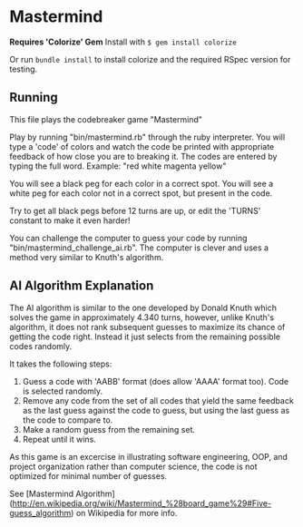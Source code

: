 Mastermind
==========

**Requires 'Colorize' Gem**
Install with ```$ gem install colorize```

Or run ```bundle install``` to install colorize and the required RSpec version for testing.  

Running
-------
This file plays the codebreaker game "Mastermind"

Play by running "bin/mastermind.rb" through the ruby interpreter.  You will type a 'code' of colors and watch the code be printed with appropriate feedback of how close you are to breaking it.  The codes are entered by typing the full word.  Example: "red white magenta yellow"

You will see a black peg for each color in a correct spot.
You will see a white peg for each color not in a correct spot, but present in the code.

Try to get all black pegs before 12 turns are up, or edit the 'TURNS' constant to make it even harder!

You can challenge the computer to guess your code by running "bin/mastermind_challenge_ai.rb".  The computer is clever and uses a method very similar to Knuth's algorithm.

AI Algorithm Explanation
------------------------

The AI algorithm is similar to the one developed by Donald Knuth which solves the game in approximately 4.340 turns, however, unlike Knuth's algorithm, it does not rank subsequent guesses to maximize its chance of getting the code right.  Instead it just selects from the remaining possible codes randomly.  

It takes the following steps:
1. Guess a code with 'AABB' format (does allow 'AAAA' format too). Code is selected randomly.
2. Remove any code from the set of all codes that yield the same feedback as the last guess against the code to guess, but using the last guess as the code to compare to.
3. Make a random guess from the remaining set.
4. Repeat until it wins.

As this game is an excercise in illustrating software engineering, OOP, and project organization rather than computer science, the code is not optimized for minimal number of guesses.

See [Mastermind Algorithm] (http://en.wikipedia.org/wiki/Mastermind_%28board_game%29#Five-guess_algorithm) on Wikipedia for more info.  
